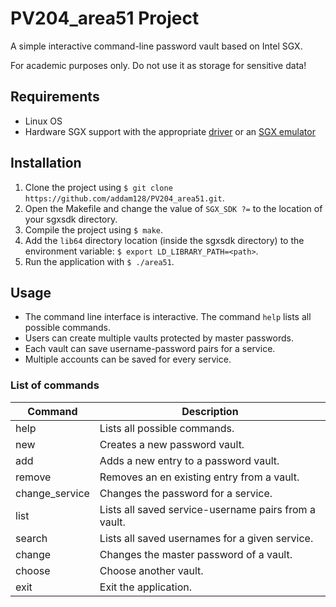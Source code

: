 # PV204_area51 Project

A simple interactive command-line password vault based on Intel SGX.

For academic purposes only. Do not use it as storage for sensitive data!

## Requirements

- Linux OS
- Hardware SGX support with the appropriate [driver](https://github.com/intel/linux-sgx-driver) or an [SGX emulator](https://github.com/sslab-gatech/opensgx)

## Installation

1. Clone the project using `$ git clone https://github.com/addam128/PV204_area51.git`.
2. Open the Makefile and change the value of `SGX_SDK ?=` to the location of your sgxsdk directory.
3. Compile the project using `$ make`.
4. Add the `lib64` directory location (inside the sgxsdk directory) to the environment variable: `$ export LD_LIBRARY_PATH=<path>`.
5. Run the application with `$ ./area51`.

## Usage

- The command line interface is interactive. The command `help` lists all possible commands.
- Users can create multiple vaults protected by master passwords.
- Each vault can save username-password pairs for a service.
- Multiple accounts can be saved for every service.

### List of commands

Command | Description
------- | -----
help | Lists all possible commands.
new | Creates a new password vault.
add | Adds a new entry to a password vault.
remove | Removes an en existing entry from a vault.
change_service | Changes the password for a service.
list | Lists all saved service-username pairs from a vault.
search | Lists all saved usernames for a given service.
change | Changes the master password of a vault.
choose | Choose another vault.
exit | Exit the application.

